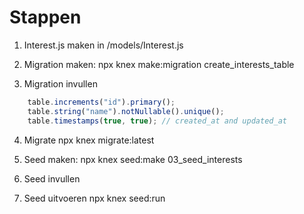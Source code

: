 # Stappen

1. Interest.js maken in /models/Interest.js

2. Migration maken:
    npx knex make:migration create_interests_table

3. Migration invullen
```js
    table.increments("id").primary();
    table.string("name").notNullable().unique();
    table.timestamps(true, true); // created_at and updated_at
````
4. Migrate
    npx knex migrate:latest

5. Seed maken:
    npx knex seed:make 03_seed_interests

6. Seed invullen

7. Seed uitvoeren
    npx knex seed:run